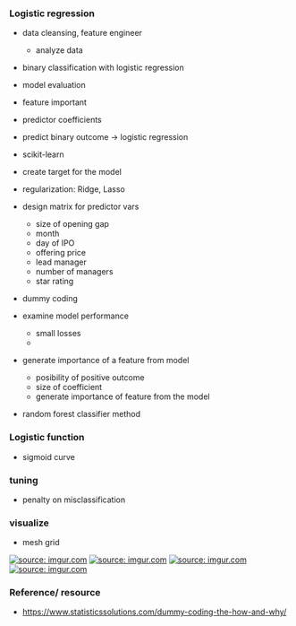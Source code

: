 ### Logistic regression 

- data cleansing, feature engineer 
    - analyze data 
- binary classification with logistic regression 
- model evaluation 
- feature important 
- predictor coefficients 

- predict binary outcome -> logistic regression 
- scikit-learn 

- create target for the model 
- regularization: Ridge, Lasso



- design matrix for predictor vars 
    - size of opening gap
    - month
    - day of IPO
    - offering price 
    - lead manager 
    - number of managers 
    - star rating 

- dummy coding 



- examine model performance
    - small losses 
    - 
- generate importance of a feature from model 
    - posibility of positive outcome 
    - size of coefficient 
    - generate importance of feature from the model 

- random forest classifier method
    



### Logistic function 
- sigmoid curve 


### tuning 
- penalty on misclassification 



### visualize 
- mesh grid 


<a href="https://imgur.com/1S0fKdV"><img src="https://i.imgur.com/1S0fKdV.png" title="source: imgur.com" /></a>
<a href="https://imgur.com/5LBwsTb"><img src="https://i.imgur.com/5LBwsTb.png" title="source: imgur.com" /></a>
<a href="https://imgur.com/hqLCJSc"><img src="https://i.imgur.com/hqLCJSc.png" title="source: imgur.com" /></a>
<a href="https://imgur.com/j4iVwT4"><img src="https://i.imgur.com/j4iVwT4.png" title="source: imgur.com" /></a>


### Reference/ resource 
- https://www.statisticssolutions.com/dummy-coding-the-how-and-why/
